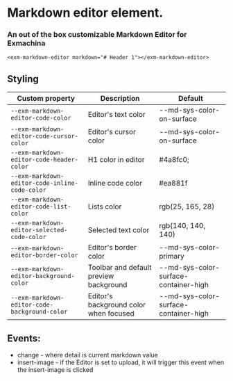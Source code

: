 
  # Markdown editor element.
  ### An out of the box customizable Markdown Editor for Exmachina
 
  ```
  <exm-markdown-editor markdown="# Header 1"></exm-markdown-editor>
  ```
  ## Styling
 
   Custom property | Description | Default
   ----------------|-------------|----------
  `--exm-markdown-editor-code-color` | Editor's text color | --md-sys-color-on-surface
  `--exm-markdown-editor-code-cursor-color` | Editor's cursor color | --md-sys-color-on-surface
  `--exm-markdown-editor-code-header-color` | H1 color in editor | #4a8fc0;
  `--exm-markdown-editor-code-inline-code-color` | Inline code color | #ea881f
  `--exm-markdown-editor-code-list-color` | Lists color | rgb(25, 165, 28)
  `--exm-markdown-editor-selected-code-color` | Selected text color | rgb(140, 140, 140)
  `--exm-markdown-editor-border-color` | Editor's border color | --md-sys-color-primary
  `--exm-markdown-editor-background-color` | Toolbar and default preview background | --md-sys-color-surface-container-high
  `--exm-markdown-editor-code-background-color` | Editor's background color when focused | --md-sys-color-surface-container-high
 
   ## Events:
   - change - where detail is current markdown value
   - insert-image - if the Editor is set to upload, it will trigger this event when the insert-image is clicked
 